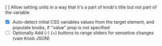  [ ] Allow setting units in a way that it's a part of knob's title but not part of the variable
- [x] Auto-detect initial CSS variables values from the target element, and populate knobs, if "value" prop is not specified
- [ ] Optionally Add (-) (+) buttons to range sliders for sensetive changes (vaie Knob JSON)